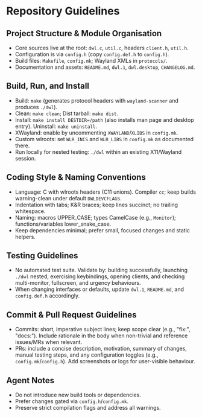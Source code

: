 # Repository Guidelines

## Project Structure & Module Organisation
- Core sources live at the root: `dwl.c`, `util.c`, headers `client.h`, `util.h`.
- Configuration is via `config.h` (copy `config.def.h` to `config.h`).
- Build files: `Makefile`, `config.mk`; Wayland XMLs in `protocols/`.
- Documentation and assets: `README.md`, `dwl.1`, `dwl.desktop`, `CHANGELOG.md`.

## Build, Run, and Install
- Build: `make` (generates protocol headers with `wayland-scanner` and produces `./dwl`).
- Clean: `make clean`; Dist tarball: `make dist`.
- Install: `make install DESTDIR=/path` (also installs man page and desktop entry). Uninstall: `make uninstall`.
- XWayland: enable by uncommenting `XWAYLAND`/`XLIBS` in `config.mk`.
- Custom wlroots: set `WLR_INCS` and `WLR_LIBS` in `config.mk` as documented there.
- Run locally for nested testing: `./dwl` within an existing X11/Wayland session.

## Coding Style & Naming Conventions
- Language: C with wlroots headers (C11 unions). Compiler `cc`; keep builds warning-clean under default `DWLDEVCFLAGS`.
- Indentation with tabs; K&R braces; keep lines succinct; no trailing whitespace.
- Naming: macros UPPER_CASE; types CamelCase (e.g., `Monitor`); functions/variables lower_snake_case.
- Keep dependencies minimal; prefer small, focused changes and static helpers.

## Testing Guidelines
- No automated test suite. Validate by: building successfully, launching `./dwl` nested, exercising keybindings, opening clients, and checking multi-monitor, fullscreen, and urgency behaviours.
- When changing interfaces or defaults, update `dwl.1`, `README.md`, and `config.def.h` accordingly.

## Commit & Pull Request Guidelines
- Commits: short, imperative subject lines; keep scope clear (e.g., "fix:", "docs:"). Include rationale in the body when non-trivial and reference issues/MRs when relevant.
- PRs: include a concise description, motivation, summary of changes, manual testing steps, and any configuration toggles (e.g., `config.mk`/`config.h`). Add screenshots or logs for user-visible behaviour.

## Agent Notes
- Do not introduce new build tools or dependencies.
- Prefer changes gated via `config.h`/`config.mk`.
- Preserve strict compilation flags and address all warnings.
